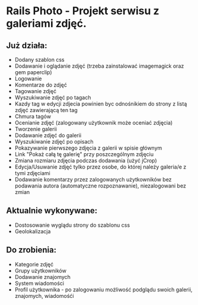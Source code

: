 # Rails Photo - Projekt serwisu z galeriami zdjęć.

## Już działa:

* Dodany szablon css
* Dodawanie i oglądanie zdjęć (trzeba zainstalować imagemagick oraz gem paperclip)
* Logowanie
* Komentarze do zdjęć
* Tagowanie zdjęć
* Wyszukiwanie zdjęć po tagach
* Kazdy tag w edycji zdjecia powinien byc odnośnikiem do strony z listą zdjęć zawierającą ten tag
* Chmura tagów
* Ocenianie zdjęć (zalogowany użytkownik może oceniać zdjęcia)
* Tworzenie galerii
* Dodawanie zdjęć do galerii
* Wyszukiwanie zdjęć po opisach
* Pokazywanie pierwszego zdjęcia z galerii w spisie głównym
* Link "Pokaż całą tę galerię" przy poszczególnym zdjęciu
* Zmiana rozmiaru zdjęcia podczas dodawania (użyć jCrop)
* Edycja/Usuwanie zdjęć tylko przez osobe, do której należy galeria/e z tymi zdjęciami
* Dodawanie komentarzy przez zalogowanych użytkowników bez podawania autora (automatyczne rozpoznawanie), niezalogowani bez zmian

## Aktualnie wykonywane:

* Dostosowanie wyglądu strony do szablonu css
* Geolokalizacja

## Do zrobienia:

* Kategorie zdjęć
* Grupy użytkowników
* Dodawanie znajomych
* System wiadomości
* Profil użytkownika - po zalogowaniu możliwość podglądu swoich galerii, znajomych, wiadomośći
